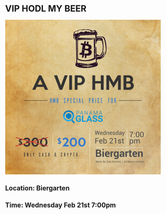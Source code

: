 # VIP HODL MY BEER

![VIP-HMB](https://github.com/Alexstang/PanamaGlass-Speakers-list/blob/master/VIP-HMB.jpg)

## Location: Biergarten

## Time: Wednesday Feb 21st 7:00pm

